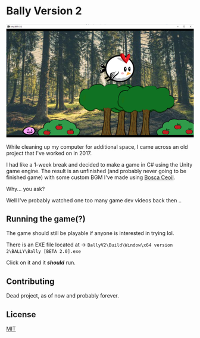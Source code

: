 # Bally Version 2

<center><img src="./Screenshot.png"/></center>

While cleaning up my computer for additional space, I came across an old project that I've worked on in 2017.

I had like a 1-week break and decided to make a game in C# using the Unity game engine. The result is an unfinished (and probably never going to be finished game) with some custom BGM I've made using [Bosca Ceoil](https://boscaceoil.net/).

Why... you ask? 

Well I've probably watched one too many game dev videos back then ..

## Running the game(?)

The game should still be playable if anyone is interested in trying lol. 

There is an EXE file located at -> `BallyV2\Build\Window\x64 version 2\BALLY\Bally [BETA 2.0].exe`

Click on it and it **_should_** run.

## Contributing

Dead project, as of now and probably forever.

## License
[MIT](./LICENSE.md)
